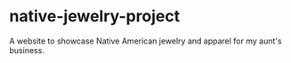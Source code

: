# native-jewelry-project
A website to showcase Native American jewelry and apparel for my aunt's business.
